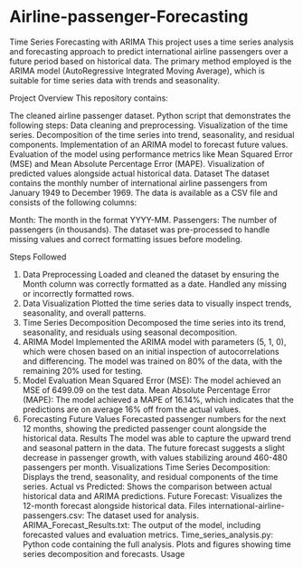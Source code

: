 # Airline-passenger-Forecasting
Time Series Forecasting with ARIMA
This project uses a time series analysis and forecasting approach to predict international airline passengers over a future period based on historical data. The primary method employed is the ARIMA model (AutoRegressive Integrated Moving Average), which is suitable for time series data with trends and seasonality.

Project Overview
This repository contains:

The cleaned airline passenger dataset.
Python script that demonstrates the following steps:
Data cleaning and preprocessing.
Visualization of the time series.
Decomposition of the time series into trend, seasonality, and residual components.
Implementation of an ARIMA model to forecast future values.
Evaluation of the model using performance metrics like Mean Squared Error (MSE) and Mean Absolute Percentage Error (MAPE).
Visualization of predicted values alongside actual historical data.
Dataset
The dataset contains the monthly number of international airline passengers from January 1949 to December 1969. The data is available as a CSV file and consists of the following columns:

Month: The month in the format YYYY-MM.
Passengers: The number of passengers (in thousands).
The dataset was pre-processed to handle missing values and correct formatting issues before modeling.

Steps Followed
1. Data Preprocessing
Loaded and cleaned the dataset by ensuring the Month column was correctly formatted as a date.
Handled any missing or incorrectly formatted rows.
2. Data Visualization
Plotted the time series data to visually inspect trends, seasonality, and overall patterns.
3. Time Series Decomposition
Decomposed the time series into its trend, seasonality, and residuals using seasonal decomposition.
4. ARIMA Model
Implemented the ARIMA model with parameters (5, 1, 0), which were chosen based on an initial inspection of autocorrelations and differencing.
The model was trained on 80% of the data, with the remaining 20% used for testing.
5. Model Evaluation
Mean Squared Error (MSE): The model achieved an MSE of 6499.09 on the test data.
Mean Absolute Percentage Error (MAPE): The model achieved a MAPE of 16.14%, which indicates that the predictions are on average 16% off from the actual values.
6. Forecasting Future Values
Forecasted passenger numbers for the next 12 months, showing the predicted passenger count alongside the historical data.
Results
The model was able to capture the upward trend and seasonal pattern in the data.
The future forecast suggests a slight decrease in passenger growth, with values stabilizing around 460-480 passengers per month.
Visualizations
Time Series Decomposition: Displays the trend, seasonality, and residual components of the time series.
Actual vs Predicted: Shows the comparison between actual historical data and ARIMA predictions.
Future Forecast: Visualizes the 12-month forecast alongside historical data.
Files
international-airline-passengers.csv: The dataset used for analysis.
ARIMA_Forecast_Results.txt: The output of the model, including forecasted values and evaluation metrics.
Time_series_analysis.py: Python code containing the full analysis.
Plots and figures showing time series decomposition and forecasts.
Usage
